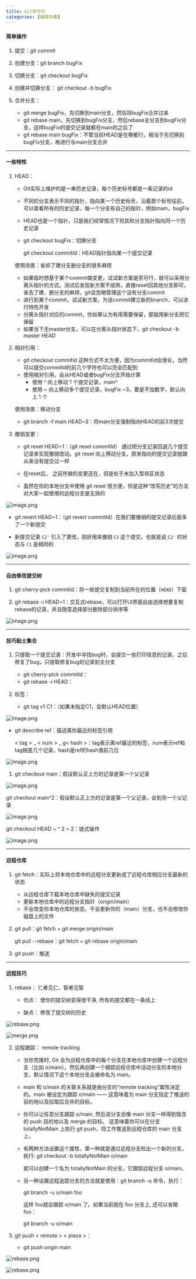 ```yaml
---
title: Git命令行
categories: [编程杂事]
---
```


#### 简单操作

1. 提交：git commit

2. 创建分支：git branch bugFix

3. 切换分支：git checkout bugFix

4. 创建并切换分支： git checkout -b bugFix 

5. 合并分支：

   - git merge bugFix，先切换到main分支，然后将bugFix合并过来
   - git rebase main，先切换到bugFix分支，然后rebase主分支到bugFix分支，这样bugFix的提交记录就都在main的之后了
   - git rebase main bugFix：不管当前HEAD是在哪都行，相当于先切换到bugFix分支，再进行与main分支合并

---

#### 一些特性

1. HEAD：

   - Git实际上维护的是一串历史记录，每个历史标号都是一条记录的id

   - 不同的分支表示不同的指针，指向某一个历史标号，沿着那个标号往前，可以查看所有的历史记录，每一个分支有自己的指针，例如main，bugFix

   - HEAD也是一个指针，只是我们经常情况下将其和分支指针指向同一个历史记录

   - git checkout bugFix：切换分支

      git checkout commitId：HEAD指针指向某一个提交记录

   使用场景：省却了建分支删分支的很多麻烦

   - 如果临时想基于某个commit做变更，试试新方案是否可行，就可以采用分离头指针的方式。测试后发现新方案不成熟，直接reset回其他分支即可，省去了建、删分支的麻烦，git会忽略管理这个没有分支commit
   - 进行到某个commit，试试新方案，为该commit建立新的branch，可以进行特性开发
   - 分离头指针对应的commit，你如果认为有用需要保留，那就用新分支把它保留
   - 如果当下无master分支，可以在分离头指针状态下，git checkout -b master HEAD

2. 相对引用：

   - git checkout commitId 这种方式不太方便，因为commitId会很长，当然可以提交commitId的前几个字符也可以完全匹配到
   - 使用相对引用，会从HEAD或者bugFix分支开始计算
     - 使用 ^ 向上移动 1 个提交记录，main^
     - 使用 ~ 向上移动多个提交记录，bugFix ~3，要是不加数字，默认向上 1 个

   使用场景：移动分支

   - git branch -f main HEAD~3：将main分支强制指向HEAD的前3次提交

3. 撤销变更：

   - git reset HEAD~1：（git reset commitId） 通过把分支记录回退几个提交记录来实现撤销改动。git reset 向上移动分支，原来指向的提交记录就跟从来没有提交过一样

   - 在reset后， 之前所做的变更还在，但是处于未加入暂存区状态
   
   - 虽然在你的本地分支中使用 git reset 很方便，但是这种“改写历史”的方法对大家一起使用的远程分支是无效的
   
![image.png](../articles_img/Git命令行/1.png)

   - git revert HEAD~1：（git revert commitId）在我们要撤销的提交记录后面多了一个新提交
   
   - 新提交记录 `C2'` 引入了更改，刚好用来撤销 `C2` 这个提交。也就是说 `C2'` 的状态与 `C1` 是相同的
    
![image.png](../articles_img/Git命令行/2.png)

---

#### 自由修改提交树

1. git cherry-pick commitId：将一些提交复制到当前所在的位置（`HEAD`）下面

2. git rebase -i HEAD~1：交互式rebase，可以打开UI界面自由选择想要复制rebase的记录，并且随意选择部分删除部分排序等
   
![image.png](../articles_img/Git命令行/3.png)

---

#### 技巧贴士集合

1. 只提取一个提交记录：开发中寻找bug时，会提交一些打印信息的记录，之后修复了bug，只提取修复bug的记录到主分支
   - git cherry-pick commitId：
   - git rebase -i HEAD：
   
2. 标签：

   - git tag v1 C1：（如果未指定C1，会默认HEAD位置）

![image.png](../articles_img/Git命令行/4.png)

   - git describe ref：描述离你最近的标签引用

     < tag > _ < num > _ g< hash >：tag表示离ref最近的标签，num表示ref和tag相差几个记录，hash是ref的hash值前几位

![image.png](../articles_img/Git命令行/5.png)

1. git checkout main：假设默认正上方的记录是第一个父记录

![image.png](../articles_img/Git命令行/6.png)

   git checkout main^2：假设默认正上方的记录是第一个父记录，会到另一个父记录

![image.png](../articles_img/Git命令行/7.png)
   
   git checkout HEAD ~ ^ 2 ~ 2：链式操作
   
![image.png](../articles_img/Git命令行/8.png)

---

#### 远程仓库

1. git fetch：实际上将本地仓库中的远程分支更新成了远程仓库相应分支最新的状态 

   - 从远程仓库下载本地仓库中缺失的提交记录
   - 更新本地仓库中的远程分支指针（origin/main）
   - 不会改变你本地仓库的状态，不会更新你的（main）分支，也不会修改你磁盘上的文件 

2. git pull：git fetch + git merge origin/main

   git pull --rebase：git fetch + git rebase origin/main

3. git push：推送

---

#### 远程技巧

1. rebase： 仁者见仁，智者见智

   - 优点： 使你的提交树变得很干净, 所有的提交都在一条线上

   - 缺点： 修改了提交树的历史

![rebase.png](../articles_img/Git命令行/9.png)

![merge.png](../articles_img/Git命令行/10.png)

2. 远程跟踪： remote tracking

   - 当你克隆时, Git 会为远程仓库中的每个分支在本地仓库中创建一个远程分支（比如 o/main）。然后再创建一个跟踪远程仓库中活动分支的本地分支，默认情况下这个本地分支会被命名为 main。 

   -  main 和 o/main 的关联关系就是由分支的“remote tracking”属性决定的。main 被设定为跟踪 o/main —— 这意味着为 main 分支指定了推送的目的地以及拉取后合并的目标。 

   -  你可以让任意分支跟踪 o/main, 然后该分支会像 main 分支一样得到隐含的 push 目的地以及 merge 的目标。 这意味着你可以在分支 totallyNotMain 上执行 git push，将工作推送到远程仓库的 main 分支上。 

   - 有两种方法设置这个属性，第一种就是通过远程分支检出一个新的分支，执行:
     git checkout -b totallyNotMain o/main

     就可以创建一个名为 totallyNotMain 的分支，它跟踪远程分支 o/main。

   - 另一种设置远程追踪分支的方法就是使用：git branch -u 命令，执行：

     git branch -u o/main foo

     这样 foo就会跟踪 o/main 了。如果当前就在 foo 分支上, 还可以省略 foo：

     git branch -u o/main

3. git push < remote >  < place >： 

   - git push origin main 

![rebase.png](../articles_img/Git命令行/11.png)

![rebase.png](../articles_img/Git命令行/12.png)
